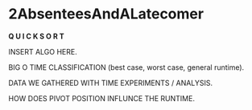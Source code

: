 # 2AbsenteesAndALatecomer

<b> Q U I C K S O R T </b> 

INSERT ALGO HERE. 

BIG O TIME CLASSIFICATION (best case, worst case, general runtime).

DATA WE GATHERED WITH TIME EXPERIMENTS / ANALYSIS.

HOW DOES PIVOT POSITION INFLUNCE THE RUNTIME. 



